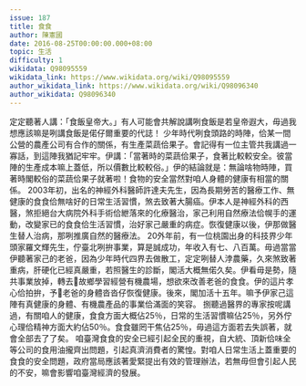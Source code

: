 ```yaml
---
issue: 187
title: 食食
author: 陳憲國
date: 2016-08-25T00:00:00.000+08:00
topic: 生活
difficulty: 1
wikidata: Q98095559
wikidata_link: https://www.wikidata.org/wiki/Q98095559
author_wikidata_link: https://www.wikidata.org/wiki/Q98096340
author_wikidata: Q98096340
---
```

定定聽著人講：「食飯皇帝大。」有人可能會共解說講咧食飯是若皇帝遐大，毋過我想應該嘛是咧講食飯是偌仔爾重要的代誌！
少年時代咧食頭路的時陣，佮某一間公營的農產公司有合作的關係，有生產菜蔬佮果子。會記得有一位主管共我講過一寡話，到這陣我猶記牢牢。伊講：「當著時的菜蔬佮果子，食著比較較安全。彼當陣的生產成本嘛上蓋低，所以價數比較較俗。」伊的結論就是：無論啥物時陣，買著時閣較俗的菜蔬佮果子就著啦！食物的安全當然對咱人身體的健康有相當的關係。
2003年初，出名的神經外科醫師許達夫先生，因為長期勞苦的醫療工作、無健康的食食佮無啥好的日常生活習慣，煞去致著大腸癌。伊本人是神經外科的西醫，煞拒絕台大病院外科手術佮紲落來的化療醫治，家己利用自然療法佮幌手的運動，改變家已的食食佮生活習慣，治好家己嚴重的病症。恢復健康以後，伊那做醫生替人治病，那咧推廣自然的醫療法。
20外年前，有一位桃園出身的科技界少年頭家羅文輝先生，佇臺北咧拚事業，算是誠成功，年收入有七、八百萬。毋過當當伊聽著家己的老爸，因為少年時代四界去做散工，定定咧替人浡農藥，久來煞致著重病，肝硬化已經真嚴重，若照醫生的診斷，閣活大概無偌久矣。伊看毋是勢，隨共事業放掉，轉去𪜶故鄉學習經營有機農場，想欲來改善老爸的食食。伊的這片孝心佮拍拚，予𪜶老爸的身體沓沓仔恢復健康。後來，閣加活十五年。嘛予伊家己這陣有真健康的身體、有機農產品的事業佮滿面的笑容。
捌聽過醫界的專家按呢講過，有關咱人的健康，食食方面大概佔25％，日常的生活習慣嘛佔25％，另外佇心理佮精神方面大約佔50％。食食雖罔干焦佔25％，毋過這方面若去失誤著，就會全部去了了矣。
咱臺灣食食的安全已經引起全民的重視，自大統、頂新佮味全等公司的食用油攏齊出問題，引起真濟消費者的驚惶。對咱人日常生活上蓋重要的食食的安全問題，政府當局應該著愛緊提出有效的管理辦法，若無毋但會引起人民的不安，嘛會影響咱臺灣經濟的發展。